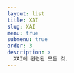 ```yaml
---
layout: list
title: XAI
slug: XAI
menu: true
submenu: true
order: 3
description: >
  XAI에 관련된 모든 것.  
---
```

